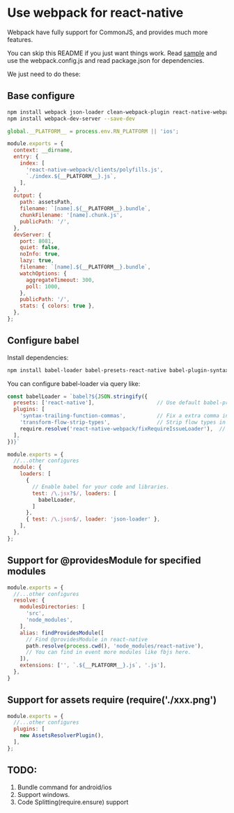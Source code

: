 # Use webpack for react-native

Webpack have fully support for CommonJS, and provides much more features.

You can skip this README if you just want things work. Read [sample](./example) and use the webpack.config.js and read package.json for dependencies. 

We just need to do these:

## Base configure

```bash
npm install webpack json-loader clean-webpack-plugin react-native-webpack --save
npm install webpack-dev-server --save-dev
```

```javascript
global.__PLATFORM__ = process.env.RN_PLATFORM || 'ios';

module.exports = {
  context: __dirname,
  entry: {
    index: [
      'react-native-webpack/clients/polyfills.js',
      `./index.${__PLATFORM__}.js`,
    ],
  },
  output: {
    path: assetsPath,
    filename: `[name].${__PLATFORM__}.bundle`,
    chunkFilename: '[name].chunk.js',
    publicPath: '/',
  },
  devServer: {
    port: 8081,
    quiet: false,
    noInfo: true,
    lazy: true,
    filename: `[name].${__PLATFORM__}.bundle`,
    watchOptions: {
      aggregateTimeout: 300,
      poll: 1000,
    },
    publicPath: '/',
    stats: { colors: true },
  },
};
```

## Configure babel

Install dependencies: 

```bash
npm install babel-loader babel-presets-react-native babel-plugin-syntax-trailing-function-commas babel-plugin-transform-flow-strip-types --save
```

You can configure babel-loader via query like:  

```javascript
const babelLoader = `babel?${JSON.stringify({
  presets: ['react-native'],                    // Use default babel-presets-react-native
  plugins: [
    'syntax-trailing-function-commas',          // Fix a extra comma in react-native
    'transform-flow-strip-types',               // Strip flow types in react-native source code. 
    require.resolve('react-native-webpack/fixRequireIssueLoader'),  // Fix a direct usage of require in react-native which caused issue.
  ],
})}`

module.exports = {
  //...other configures
  module: {
    loaders: [
      {
        // Enable babel for your code and libraries.
        test: /\.jsx?$/, loaders: [
          babelLoader,
        ]
      },
      { test: /\.json$/, loader: 'json-loader' },
    ],
  },
};
```

## Support for @providesModule for specified modules

```javascript
module.exports = {
  //...other configures
  resolve: {
    modulesDirectories: [
      'src',
      'node_modules',
    ],
    alias: findProvidesModule([
      // Find @providesModule in react-native
      path.resolve(process.cwd(), 'node_modules/react-native'),
      // You can find in event more modules like fbjs here. 
    ]),
    extensions: ['', `.${__PLATFORM__}.js`, '.js'],
  },
}
```

## Support for assets require (require('./xxx.png')

```javascript
module.exports = {
  //...other configures
  plugins: [
    new AssetsResolverPlugin(),
  ],
};
```

## TODO:

1. Bundle command for android/ios
2. Support windows. 
3. Code Splitting(require.ensure) support

